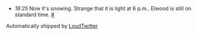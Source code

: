 <html><body><ul class="loudtwitter"><li><em>18:25</em> Now it's snowing. Strange that it is light at 6 p.m.. Elwood is still on standard time. <a href="http://twitter.com/merrill517/statuses/1298058608">#</a></li></ul>Automatically shipped by <a href="http://www.loudtwitter.com">LoudTwitter</a></body></html>